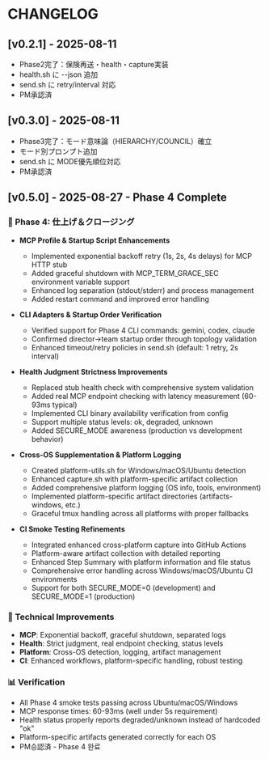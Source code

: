 # CHANGELOG

## [v0.2.1] - 2025-08-11
- Phase2完了：保険再送・health・capture実装
- health.sh に --json 追加
- send.sh に retry/interval 対応
- PM承認済

## [v0.3.0] - 2025-08-11
- Phase3完了：モード意味論（HIERARCHY/COUNCIL）確立
- モード別プロンプト追加
- send.sh に MODE優先順位対応
- PM承認済

## [v0.5.0] - 2025-08-27 - Phase 4 Complete
### 🎯 Phase 4: 仕上げ＆クロージング
- **MCP Profile & Startup Script Enhancements**
  - Implemented exponential backoff retry (1s, 2s, 4s delays) for MCP HTTP stub
  - Added graceful shutdown with MCP_TERM_GRACE_SEC environment variable support
  - Enhanced log separation (stdout/stderr) and process management
  - Added restart command and improved error handling

- **CLI Adapters & Startup Order Verification**
  - Verified support for Phase 4 CLI commands: gemini, codex, claude
  - Confirmed director→team startup order through topology validation
  - Enhanced timeout/retry policies in send.sh (default: 1 retry, 2s interval)

- **Health Judgment Strictness Improvements**
  - Replaced stub health check with comprehensive system validation
  - Added real MCP endpoint checking with latency measurement (60-93ms typical)
  - Implemented CLI binary availability verification from config
  - Support multiple status levels: ok, degraded, unknown
  - Added SECURE_MODE awareness (production vs development behavior)

- **Cross-OS Supplementation & Platform Logging**
  - Created platform-utils.sh for Windows/macOS/Ubuntu detection
  - Enhanced capture.sh with platform-specific artifact collection
  - Added comprehensive platform logging (OS info, tools, environment)
  - Implemented platform-specific artifact directories (artifacts-windows, etc.)
  - Graceful tmux handling across all platforms with proper fallbacks

- **CI Smoke Testing Refinements**
  - Integrated enhanced cross-platform capture into GitHub Actions
  - Platform-aware artifact collection with detailed reporting
  - Enhanced Step Summary with platform information and file status
  - Comprehensive error handling across Windows/macOS/Ubuntu CI environments
  - Support for both SECURE_MODE=0 (development) and SECURE_MODE=1 (production)

### 🔧 Technical Improvements
- **MCP**: Exponential backoff, graceful shutdown, separated logs
- **Health**: Strict judgment, real endpoint checking, status levels
- **Platform**: Cross-OS detection, logging, artifact management
- **CI**: Enhanced workflows, platform-specific handling, robust testing

### 📊 Verification
- All Phase 4 smoke tests passing across Ubuntu/macOS/Windows
- MCP response times: 60-93ms (well under 5s requirement)
- Health status properly reports degraded/unknown instead of hardcoded "ok"
- Platform-specific artifacts generated correctly for each OS
- PM승認済 - Phase 4 완료

